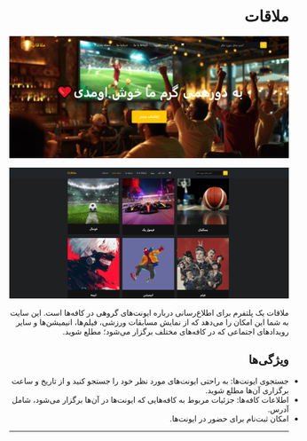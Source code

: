 <div dir="rtl">

# ملاقات

![](./Readme/insgesamt_1.png)

![](./Readme/insgesamt_2.png)
   
ملاقات یک پلتفرم برای اطلاع‌رسانی درباره ایونت‌های گروهی در کافه‌ها است. این سایت به شما این امکان را می‌دهد که از نمایش مسابقات ورزشی، فیلم‌ها، انیمیشن‌ها و سایر رویدادهای اجتماعی که در کافه‌های مختلف برگزار می‌شود؛ مطلع شوید.

## ویژگی‌ها

<ul style="list-style-type: disc; padding: 0; margin: 0;">
    <li>جستجوی ایونت‌ها: به راحتی ایونت‌های مورد نظر خود را جستجو کنید و از تاریخ و ساعت برگزاری آن‌ها مطلع شوید.</li>
    <li>اطلاعات کافه‌ها: جزئیات مربوط به کافه‌هایی که ایونت‌ها در آن‌ها برگزار می‌شود، شامل آدرس.</li>
    <li> امکان ثبت‌نام برای حضور در ایونت‌ها.</li>
</ul>

---

</div>

